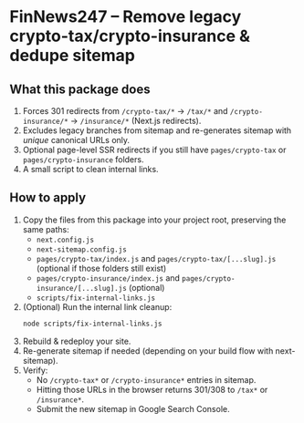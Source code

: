 # FinNews247 – Remove legacy crypto-tax/crypto-insurance & dedupe sitemap

## What this package does
1) Forces 301 redirects from `/crypto-tax/*` -> `/tax/*` and `/crypto-insurance/*` -> `/insurance/*` (Next.js redirects).
2) Excludes legacy branches from sitemap and re-generates sitemap with *unique* canonical URLs only.
3) Optional page-level SSR redirects if you still have `pages/crypto-tax` or `pages/crypto-insurance` folders.
4) A small script to clean internal links.

## How to apply
1. Copy the files from this package into your project root, preserving the same paths:
   - `next.config.js`
   - `next-sitemap.config.js`
   - `pages/crypto-tax/index.js` and `pages/crypto-tax/[...slug].js` (optional if those folders still exist)
   - `pages/crypto-insurance/index.js` and `pages/crypto-insurance/[...slug].js` (optional)
   - `scripts/fix-internal-links.js`
2. (Optional) Run the internal link cleanup:
   ```bash
   node scripts/fix-internal-links.js
   ```
3. Rebuild & redeploy your site.
4. Re-generate sitemap if needed (depending on your build flow with next-sitemap).
5. Verify:
   - No `/crypto-tax*` or `/crypto-insurance*` entries in sitemap.
   - Hitting those URLs in the browser returns 301/308 to `/tax*` or `/insurance*`.
   - Submit the new sitemap in Google Search Console.
